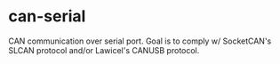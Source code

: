 # can-serial
CAN communication over serial port. Goal is to comply w/ SocketCAN's SLCAN protocol and/or Lawicel's CANUSB protocol.
